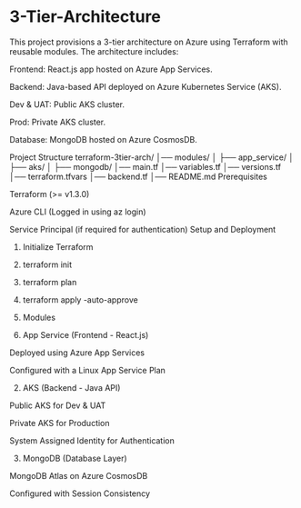 # 3-Tier-Architecture

This project provisions a 3-tier architecture on Azure using Terraform with reusable modules. The architecture includes:

Frontend: React.js app hosted on Azure App Services.

Backend: Java-based API deployed on Azure Kubernetes Service (AKS).

Dev & UAT: Public AKS cluster.

Prod: Private AKS cluster.

Database: MongoDB hosted on Azure CosmosDB.

Project Structure
terraform-3tier-arch/
│── modules/
│   ├── app_service/
│   ├── aks/
│   ├── mongodb/
│── main.tf
│── variables.tf
│── versions.tf
│── terraform.tfvars
│── backend.tf
│── README.md
Prerequisites

Terraform (>= v1.3.0)

Azure CLI (Logged in using az login)

Service Principal (if required for authentication)
Setup and Deployment

1. Initialize Terraform
2. terraform init

3. terraform plan

4. terraform apply -auto-approve

5. Modules

1. App Service (Frontend - React.js)

Deployed using Azure App Services

Configured with a Linux App Service Plan

2. AKS (Backend - Java API)

Public AKS for Dev & UAT

Private AKS for Production

System Assigned Identity for Authentication

3. MongoDB (Database Layer)

MongoDB Atlas on Azure CosmosDB

Configured with Session Consistency
